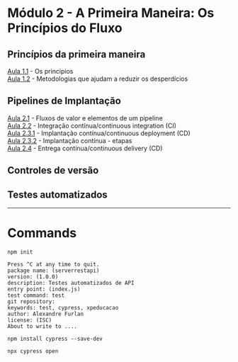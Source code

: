 # **Módulo 2 - A Primeira Maneira: Os Princípios do Fluxo**


## Princípios da primeira maneira
[Aula 1.1](https://www.youtube.com/watch?v=TDlVMDy5D88) - Os principios \
[Aula 1.2](https://www.youtube.com/watch?v=fYM2dQQ1rRY) - Metodologias que ajudam a reduzir os desperdícios  


## Pipelines de Implantação

[Aula 2.1](https://www.youtube.com/watch?v=DhhVzBanVMI) - Fluxos de valor e elementos de um pipeline \
[Aula 2.2](https://www.youtube.com/watch?v=HTDPQX2iHRg) - Integração contínua/continuous integration (CI) \
[Aula 2.3.1](https://www.youtube.com/watch?v=mIF8qf4W0ro) - Implantação contínua/continuous deployment (CD) \
[Aula 2.3.2](https://www.youtube.com/watch?v=09QYIGOrmvY) - Implantação contínua - etapas \
[Aula 2.4](https://www.youtube.com/watch?v=DfjZUxIGX0A) - Entrega contínua/continuous delivery (CD)


## Controles de versão

## Testes automatizados



--- 

# Commands

```
npm init

Press ^C at any time to quit.
package name: (serverrestapi) 
version: (1.0.0) 
description: Testes automatizados de API
entry point: (index.js) 
test command: test
git repository: 
keywords: test, cypress, xpeducacao
author: Alexandre Furlan
license: (ISC) 
About to write to ....
```

```
npm install cypress --save-dev
```

```
npx cypress open
```

